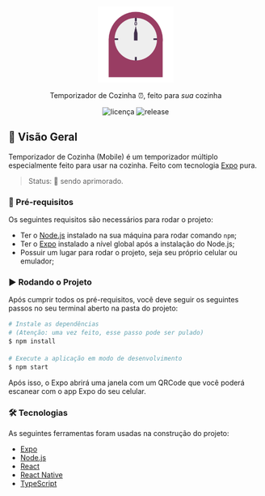 <p align="center">
  <img src="assets/images/icon.png" height="150" width="150" alt="Logo" />
</p>

<p align="center">Temporizador de Cozinha ⏰, feito para <em>sua</em> cozinha</p>

<p align="center">
  <img src="https://img.shields.io/github/license/RodrigoBeatriz/temporizador-de-cozinha-mobile?label=licen%C3%A7a" alt="licença"/>
  <img src="https://img.shields.io/github/v/release/RodrigoBeatriz/temporizador-de-cozinha-mobile" alt="release"/>
</p>

## 👀 Visão Geral
Temporizador de Cozinha (Mobile) é um temporizador múltiplo especialmente feito para usar na cozinha. Feito com tecnologia [Expo](https://expo.io/) pura.

> Status: 🔨 sendo aprimorado.

### 📝 Pré-requisitos
Os seguintes requisitos são necessários para rodar o projeto:

- Ter o [Node.js](https://nodejs.org/en/) instalado na sua máquina para rodar comando ```npm```;
- Ter o  [Expo](https://expo.io/) instalado a nível global após a instalação do Node.js;
- Possuir um lugar para rodar o projeto, seja seu próprio celular ou emulador;

### ▶️ Rodando o Projeto
Após cumprir todos os pré-requisitos, você deve seguir os seguintes passos no seu terminal aberto na pasta do projeto:
```bash
# Instale as dependências
# (Atenção: uma vez feito, esse passo pode ser pulado)
$ npm install

# Execute a aplicação em modo de desenvolvimento
$ npm start
```

Após isso, o Expo abrirá uma janela com um QRCode que você poderá escanear com o app Expo do seu celular.

### 🛠 Tecnologias
As seguintes ferramentas foram usadas na construção do projeto:
- [Expo](https://expo.io/)
- [Node.js](https://nodejs.org/en/)
- [React](https://pt-br.reactjs.org/)
- [React Native](https://reactnative.dev/)
- [TypeScript](https://www.typescriptlang.org/)
